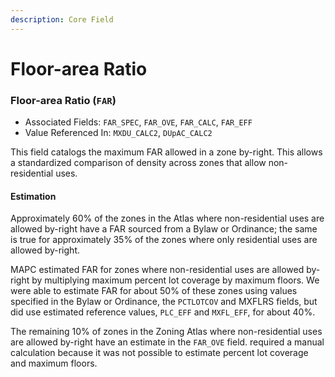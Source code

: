 ```yaml
---
description: Core Field
---
```


# Floor-area Ratio

### Floor-area Ratio \(`FAR`\) 

* Associated Fields: `FAR_SPEC`, `FAR_OVE`, `FAR_CALC`, `FAR_EFF` 
* Value Referenced In: `MXDU_CALC2`, `DUpAC_CALC2` 

This field catalogs the maximum FAR allowed in a zone by-right. This allows a standardized comparison of density across zones that allow non-residential uses.  

#### Estimation

Approximately 60% of the zones in the Atlas where non-residential uses are allowed by-right have a FAR sourced from a Bylaw or Ordinance; the same is true for approximately 35% of the zones where only residential uses are allowed by-right.

MAPC estimated FAR for zones where non-residential uses are allowed by-right by multiplying maximum percent lot coverage by maximum floors. We were able to estimate FAR for about 50% of these zones using values specified in the Bylaw or Ordinance, the `PCTLOTCOV` and MXFLRS fields, but did use estimated reference values, `PLC_EFF` and `MXFL_EFF`, for about 40%. 

The remaining 10% of zones in the Zoning Atlas where non-residential uses are allowed by-right have an estimate in the `FAR_OVE` field. required a manual calculation because it was not possible to estimate percent lot coverage and maximum floors.        

